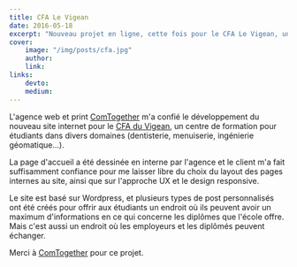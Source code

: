 ```yaml
---
title: CFA Le Vigean
date: 2016-05-18
excerpt: "Nouveau projet en ligne, cette fois pour le CFA Le Vigean, un centre de formation pour artisans."
cover:
    image: "/img/posts/cfa.jpg"
    author:
    link:
links:
    devto:
    medium:
---
```

L'agence web et print [ComTogether](http://www.comtogether.fr/) m'a confié le développement du nouveau site internet pour le [CFA du Vigean](http://cfa-levigean.fr), un centre de formation pour étudiants dans divers domaines (dentisterie, menuiserie, ingénierie géomatique…).

La page d'accueil a été dessinée en interne par l'agence et le client m'a fait suffisamment confiance pour me laisser libre du choix du layout des pages internes au site, ainsi que sur l'approche UX et le design responsive.

Le site est basé sur Wordpress, et plusieurs types de post personnalisés ont été créés pour offrir aux étudiants un endroit où ils peuvent avoir un maximum d'informations en ce qui concerne les diplômes que l'école offre. Mais c'est aussi un endroit où les employeurs et les diplômés peuvent échanger.

Merci à [ComTogether](http://www.comtogether.fr/) pour ce projet.

